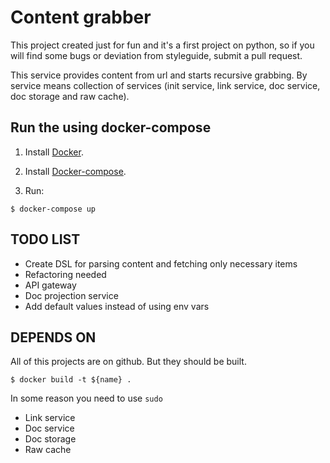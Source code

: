 # Content grabber

This project created just for fun and it's a first project on python,
so if you will find some bugs or deviation from styleguide, submit a pull request.

This service provides content from url and starts recursive grabbing.
By service means collection of services (init service, link service,
doc service, doc storage and raw cache).

## Run the using docker-compose

1. Install [Docker](https://www.docker.com/).

2. Install [Docker-compose](https://docs.docker.com/compose/install/).

3. Run:
```
$ docker-compose up
```

## TODO LIST

* Create DSL for parsing content and fetching only necessary items
* Refactoring needed
* API gateway
* Doc projection service
* Add default values instead of using env vars

## DEPENDS ON
All of this projects are on github. But they should be built.
```
$ docker build -t ${name} .
```
In some reason you need to use `sudo`

* Link service
* Doc service
* Doc storage
* Raw cache